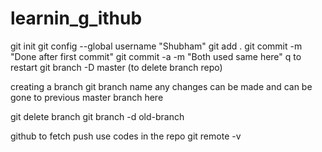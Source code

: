 # learnin_g_ithub
git init 
git config --global username "Shubham"
git add .
git commit -m "Done after first commit"
git commit -a -m "Both used same here"
q to restart
git branch -D master (to delete branch repo)

creating a branch 
git branch name
any changes can be made and can be gone to previous master branch here 

git delete branch
git branch -d old-branch


github
to fetch push
use codes in the repo 
git remote -v 

